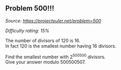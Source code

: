 Problem 500!!!
--------------

*Source: https://projecteuler.net/problem=500*


*Difficulty rating: 15%*

The number of divisors of 120 is 16.\
 In fact 120 is the smallest number having 16 divisors.

Find the smallest number with 2<sup>500500</sup> divisors.\
 Give your answer modulo 500500507.
